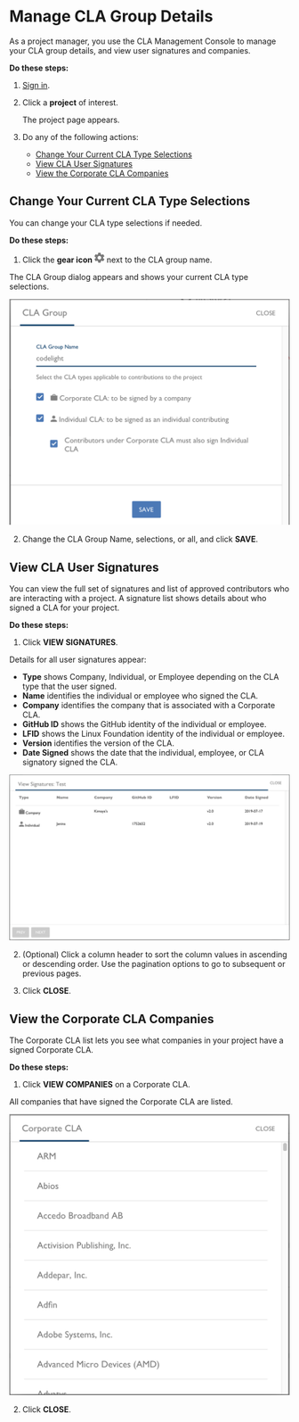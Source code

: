 # Manage CLA Group Details

As a project manager, you use the CLA Management Console to manage your CLA group details, and view user signatures and companies.

**Do these steps:**

1. [Sign in](sign-in-to-the-cla-management-console.md).
2. Click a **project** of interest.

   The project page appears.

3. Do any of the following actions:
   * [Change Your Current CLA Type Selections](manage-cla-group-details.md#change-your-current-cla-type-selections)
   * [View CLA User Signatures](manage-cla-group-details.md#view-cla-user-signatures)
   * [View the Corporate CLA Companies](manage-cla-group-details.md#view-the-corporate-cla-companies)

## Change Your Current CLA Type Selections <a id="change-your-current-cla-type-selections"></a>

You can change your CLA type selections if needed.

**Do these steps:**

1. Click the **gear icon** ![CLA Gear Settings icon](../../.gitbook/assets/cla-gear-settings-icon.png) next to the CLA group name.

The CLA Group dialog appears and shows your current CLA type selections.

![CLA CLA Group Edit](../../.gitbook/assets/cla-cla-group-edit.png)

2. Change the CLA Group Name, selections, or all, and click **SAVE**.

## View CLA User Signatures <a id="view-cla-user-signatures"></a>

You can view the full set of signatures and list of approved contributors who are interacting with a project. A signature list shows details about who signed a CLA for your project.

**Do these steps:**

1. Click **VIEW SIGNATURES**.

Details for all user signatures appear:

* **Type** shows Company, Individual, or Employee depending on the CLA type that the user signed.
* **Name** identifies the individual or employee who signed the CLA.
* **Company** identifies the company that is associated with a Corporate CLA.
* **GitHub ID** shows the GitHub identity of the individual or employee.
* **LFID** shows the Linux Foundation identity of the individual or employee.
* **Version** identifies the version of the CLA.
* **Date Signed** shows the date that the individual, employee, or CLA signatory signed the CLA.

![CLA View Signatures](../../.gitbook/assets/cla-view-signatures.png)

2. \(Optional\) Click a column header to sort the column values in ascending or descending order. Use the pagination options to go to subsequent or previous pages.

3. Click **CLOSE**.

## View the Corporate CLA Companies <a id="view-the-corporate-cla-companies"></a>

The Corporate CLA list lets you see what companies in your project have a signed Corporate CLA.

**Do these steps:**

1. Click **VIEW COMPANIES** on a Corporate CLA.

All companies that have signed the Corporate CLA are listed.

![CLA Corporate CLA](../../.gitbook/assets/cla-corporate-cla.png)

2. Click **CLOSE**.

